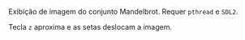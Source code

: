 Exibição de imagem do conjunto Mandelbrot. Requer `pthread` e `SDL2`.

Tecla `z` aproxima e as setas deslocam a imagem.
